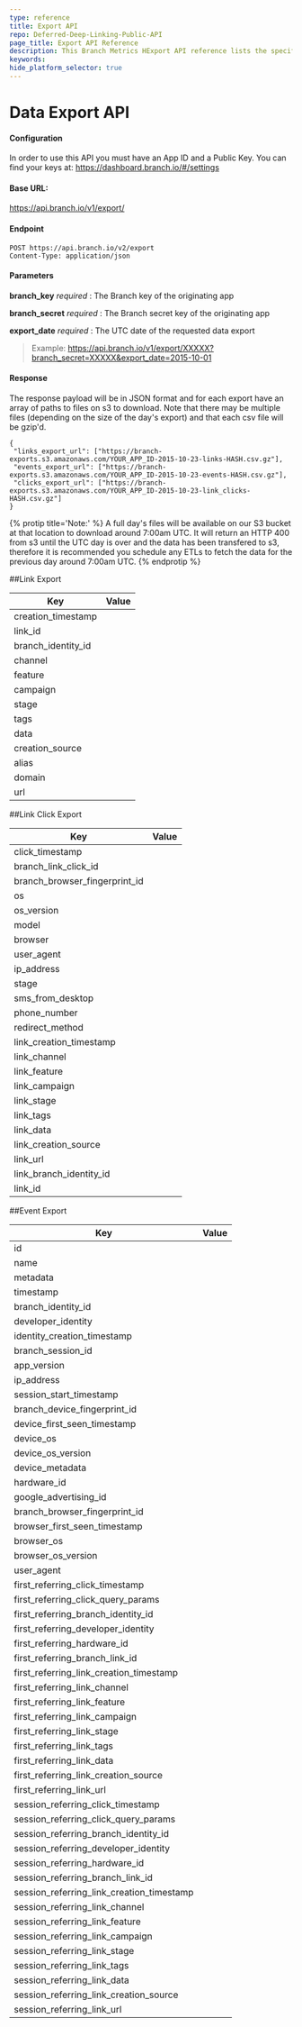 ```yaml
---
type: reference
title: Export API
repo: Deferred-Deep-Linking-Public-API
page_title: Export API Reference
description: This Branch Metrics HExport API reference lists the specifications for pulling data from Branch via API.
keywords:  
hide_platform_selector: true
---
```

# Data Export API

#### Configuration
In order to use this API you must have an App ID and a Public Key.  You can find your keys at: https://dashboard.branch.io/#/settings

#### Base URL:
https://api.branch.io/v1/export/

#### Endpoint
	POST https://api.branch.io/v2/export
	Content-Type: application/json

#### Parameters

**branch_key** _required_
: The Branch key of the originating app

**branch_secret** _required_
: The Branch secret key of the originating app

**export_date** _required_
: The UTC date of the requested data export

> Example:
https://api.branch.io/v1/export/XXXXX?branch_secret=XXXXX&export_date=2015-10-01

#### Response

The response payload will be in JSON format and for each export have an array of paths to files on s3 to download. Note that there may be multiple files (depending on the size of the day's export) and that each csv file will be gzip'd.


	{
	 "links_export_url": ["https://branch-exports.s3.amazonaws.com/YOUR_APP_ID-2015-10-23-links-HASH.csv.gz"],
	 "events_export_url": ["https://branch-exports.s3.amazonaws.com/YOUR_APP_ID-2015-10-23-events-HASH.csv.gz"],
	 "clicks_export_url": ["https://branch-exports.s3.amazonaws.com/YOUR_APP_ID-2015-10-23-link_clicks-HASH.csv.gz"]
	}


{% protip title='Note:' %}
A full day's files will be available on our S3 bucket at that location to download around 7:00am UTC. It will return an HTTP 400 from s3 until the UTC day is over and the data has been transfered to s3, therefore it is recommended you schedule any ETLs to fetch the data for the previous day around 7:00am UTC.
{% endprotip %}


##Link Export

| Key | Value
| --- | ---
|creation_timestamp|
|link_id|
|branch_identity_id|
|channel|
|feature|
|campaign|
|stage|
|tags|
|data|
|creation_source|
|alias|
|domain|
|url|


##Link Click Export

| Key | Value
| --- | ---
|click_timestamp|
|branch_link_click_id|
|branch_browser_fingerprint_id|
|os|
|os_version|
|model|
|browser|
|user_agent|
|ip_address|
|stage|
|sms_from_desktop|
|phone_number|
|redirect_method|
|link_creation_timestamp|
|link_channel|
|link_feature|
|link_campaign|
|link_stage|
|link_tags|
|link_data|
|link_creation_source|
|link_url|
|link_branch_identity_id|
|link_id|


##Event Export

| Key | Value
| --- | ---
|id|
|name|
|metadata|
|timestamp|
|branch_identity_id|
|developer_identity|
|identity_creation_timestamp|
|branch_session_id|
|app_version|
|ip_address|
|session_start_timestamp|
|branch_device_fingerprint_id|
|device_first_seen_timestamp|
|device_os|
|device_os_version|
|device_metadata|
|hardware_id|
|google_advertising_id|
|branch_browser_fingerprint_id|
|browser_first_seen_timestamp|
|browser_os|
|browser_os_version|
|user_agent|
|first_referring_click_timestamp|
|first_referring_click_query_params|
|first_referring_branch_identity_id|
|first_referring_developer_identity|
|first_referring_hardware_id|
|first_referring_branch_link_id|
|first_referring_link_creation_timestamp|
|first_referring_link_channel|
|first_referring_link_feature|
|first_referring_link_campaign|
|first_referring_link_stage|
|first_referring_link_tags|
|first_referring_link_data|
|first_referring_link_creation_source|
|first_referring_link_url|
|session_referring_click_timestamp|
|session_referring_click_query_params|
|session_referring_branch_identity_id|
|session_referring_developer_identity|
|session_referring_hardware_id|
|session_referring_branch_link_id|
|session_referring_link_creation_timestamp|
|session_referring_link_channel|
|session_referring_link_feature|
|session_referring_link_campaign|
|session_referring_link_stage|
|session_referring_link_tags|
|session_referring_link_data|
|session_referring_link_creation_source|
|session_referring_link_url|
